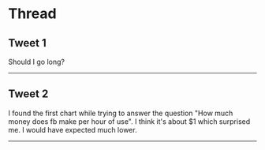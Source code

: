 # Thread

## Tweet 1

Should I go long?

---

## Tweet 2

I found the first chart while trying to answer the question "How much money does fb make per hour of use". I think it's about $1 which surprised me. I would have expected much lower.

---

